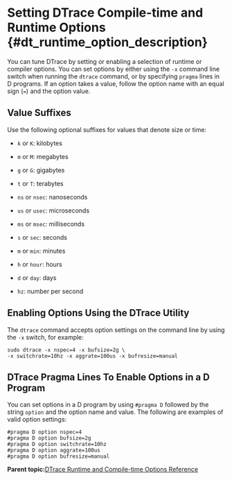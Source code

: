 
# Setting DTrace Compile-time and Runtime Options {#dt_runtime_option_description}

You can tune DTrace by setting or enabling a selection of runtime or compiler options. You can set options by either using the `-x` command line switch when running the `dtrace` command, or by specifying `pragma` lines in D programs. If an option takes a value, follow the option name with an equal sign \(`=`\) and the option value.

## Value Suffixes

Use the following optional suffixes for values that denote size or time:

-   `k` or `K`: kilobytes

-   `m` or `M`: megabytes

-   `g` or `G`: gigabytes

-   `t` or `T`: terabytes

-   `ns` or `nsec`: nanoseconds

-   `us` or `usec`: microseconds

-   `ms` or `msec`: milliseconds

-   `s` or `sec`: seconds

-   `m` or `min`: minutes

-   `h` or `hour`: hours

-   `d` or `day`: days

-   `hz`: number per second


## Enabling Options Using the DTrace Utility

The `dtrace` command accepts option settings on the command line by using the `-x` switch, for example:

```
sudo dtrace -x nspec=4 -x bufsize=2g \
-x switchrate=10hz -x aggrate=100us -x bufresize=manual
```

## DTrace Pragma Lines To Enable Options in a D Program

You can set options in a D program by using `#pragma D` followed by the string `option` and the option name and value. The following are examples of valid option settings:

```
#pragma D option nspec=4
#pragma D option bufsize=2g
#pragma D option switchrate=10hz
#pragma D option aggrate=100us
#pragma D option bufresize=manual
```

**Parent topic:**[DTrace Runtime and Compile-time Options Reference](../reference/dtrace_runtime_options.md)

